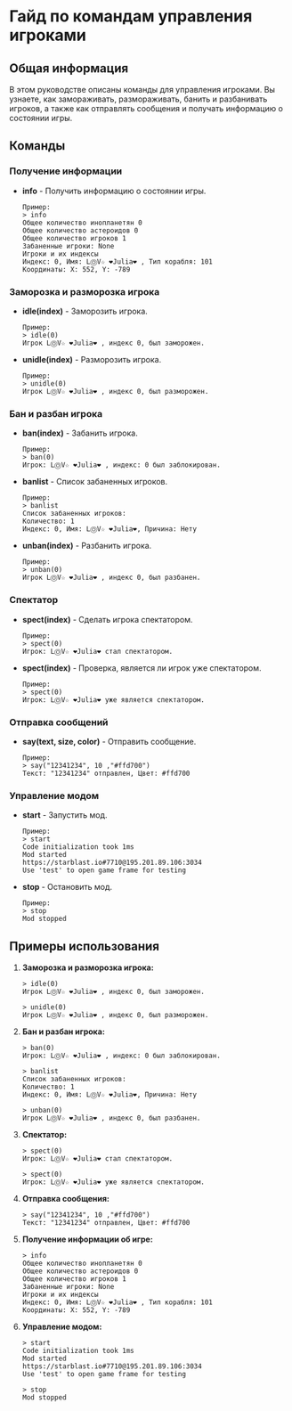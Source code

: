 # Гайд по командам управления игроками

## Общая информация

В этом руководстве описаны команды для управления игроками. Вы узнаете, как замораживать, размораживать, банить и разбанивать игроков, а также как отправлять сообщения и получать информацию о состоянии игры.

## Команды

### Получение информации

- **info** - Получить информацию о состоянии игры.
  ```
  Пример:
  > info
  Общее количество инопланетян 0
  Общее количество астероидов 0
  Общее количество игроков 1
  Забаненные игроки: None
  Игроки и их индексы
  Индекс: 0, Имя: LⓄV☆ ❤️Julia❤️ , Тип корабля: 101
  Координаты: X: 552, Y: -789
  ```

### Заморозка и разморозка игрока

- **idle(index)** - Заморозить игрока.
  ```
  Пример:
  > idle(0)
  Игрок LⓄV☆ ❤️Julia❤️ , индекс 0, был заморожен.
  ```

- **unidle(index)** - Разморозить игрока.
  ```
  Пример:
  > unidle(0)
  Игрок LⓄV☆ ❤️Julia❤️ , индекс 0, был разморожен.
  ```

### Бан и разбан игрока

- **ban(index)** - Забанить игрока.
  ```
  Пример:
  > ban(0)
  Игрок: LⓄV☆ ❤️Julia❤️ , индекс: 0 был заблокирован.
  ```

- **banlist** - Список забаненных игроков.
  ```
  Пример:
  > banlist
  Список забаненных игроков:
  Количество: 1
  Индекс: 0, Имя: LⓄV☆ ❤️Julia❤️, Причина: Нету
  ```

- **unban(index)** - Разбанить игрока.
  ```
  Пример:
  > unban(0)
  Игрок LⓄV☆ ❤️Julia❤️ , индекс 0, был разбанен.
  ```

### Спектатор

- **spect(index)** - Сделать игрока спектатором.
  ```
  Пример:
  > spect(0)
  Игрок: LⓄV☆ ❤️Julia❤️ стал спектатором.
  ```

- **spect(index)** - Проверка, является ли игрок уже спектатором.
  ```
  Пример:
  > spect(0)
  Игрок: LⓄV☆ ❤️Julia❤️ уже является спектатором.
  ```

### Отправка сообщений

- **say(text, size, color)** - Отправить сообщение.
  ```
  Пример:
  > say("12341234", 10 ,"#ffd700")
  Текст: "12341234" отправлен, Цвет: #ffd700
  ```

### Управление модом

- **start** - Запустить мод.
  ```
  Пример:
  > start
  Code initialization took 1ms
  Mod started
  https://starblast.io#7710@195.201.89.106:3034
  Use 'test' to open game frame for testing
  ```

- **stop** - Остановить мод.
  ```
  Пример:
  > stop
  Mod stopped
  ```

## Примеры использования

1. **Заморозка и разморозка игрока:**
   ```
   > idle(0)
   Игрок LⓄV☆ ❤️Julia❤️ , индекс 0, был заморожен.
   
   > unidle(0)
   Игрок LⓄV☆ ❤️Julia❤️ , индекс 0, был разморожен.
   ```

2. **Бан и разбан игрока:**
   ```
   > ban(0)
   Игрок: LⓄV☆ ❤️Julia❤️ , индекс: 0 был заблокирован.
   
   > banlist
   Список забаненных игроков:
   Количество: 1
   Индекс: 0, Имя: LⓄV☆ ❤️Julia❤️, Причина: Нету
   
   > unban(0)
   Игрок LⓄV☆ ❤️Julia❤️ , индекс 0, был разбанен.
   ```

3. **Спектатор:**
   ```
   > spect(0)
   Игрок: LⓄV☆ ❤️Julia❤️ стал спектатором.
   
   > spect(0)
   Игрок: LⓄV☆ ❤️Julia❤️ уже является спектатором.
   ```

4. **Отправка сообщения:**
   ```
   > say("12341234", 10 ,"#ffd700")
   Текст: "12341234" отправлен, Цвет: #ffd700
   ```

5. **Получение информации об игре:**
   ```
   > info
   Общее количество инопланетян 0
   Общее количество астероидов 0
   Общее количество игроков 1
   Забаненные игроки: None
   Игроки и их индексы
   Индекс: 0, Имя: LⓄV☆ ❤️Julia❤️ , Тип корабля: 101
   Координаты: X: 552, Y: -789
   ```

6. **Управление модом:**
   ```
   > start
   Code initialization took 1ms
   Mod started
   https://starblast.io#7710@195.201.89.106:3034
   Use 'test' to open game frame for testing
   
   > stop
   Mod stopped
   ```

